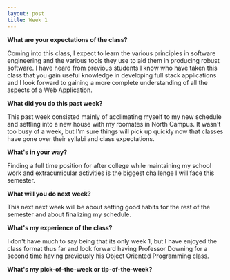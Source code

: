 ```yaml
---
layout: post
title: Week 1
---
```



**What are your expectations of the class?**

Coming into this class, I expect to learn the various principles in software engineering and the various tools
they use to aid them in producing robust software. I have heard from previous students I know who have taken this class 
that you gain useful knowledge in developing full stack applications and I look forward to gaining a more complete 
understanding of all the aspects of a Web Application.

**What did you do this past week?**

This past week consisted mainly of acclimating myself to my new schedule and settling into a new house with my roomates in North Campus. It wasn't too busy of a week, but I'm sure things will pick up quickly now that classes have gone over their syllabi and class expectations.

**What's in your way?**

Finding a full time position for after college while maintaining my school work and extracurricular activities is the         biggest challenge I will face this semester.

**What will you do next week?**

This next next week will be about setting good habits for the rest of the semester and about finalizing my schedule. 

**What's my experience of the class?**

I don't have much to say being that its only week 1, but I have enjoyed the class format thus far and look forward having Professor Downing for a second time having previously his Object Oriented Programming class.

**What's my pick-of-the-week or tip-of-the-week?**



